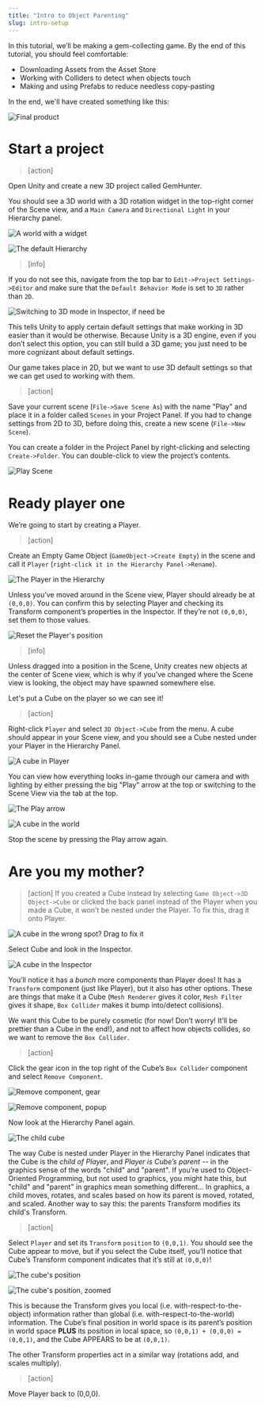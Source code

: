 ```yaml
---
title: "Intro to Object Parenting"
slug: intro-setup
---
```


In this tutorial, we’ll be making a gem-collecting game. By the end of this tutorial, you should feel comfortable:

- Downloading Assets from the Asset Store
- Working with Colliders to detect when objects touch
- Making and using Prefabs to reduce needless copy-pasting

In the end, we'll have created something like this:

![Final product](../assets/image78.gif "Gem Hunter Pro 2000")

# Start a project

> [action]
>
Open Unity and create a new 3D project called GemHunter.

You should see a 3D world with a 3D rotation widget in the top-right corner of the Scene view, and a `Main Camera` and `Directional Light` in your Hierarchy panel.

![A world with a widget](../assets/image_1.png)

![The default Hierarchy](../assets/image_2.png)

> [info]
>
If you do not see this, navigate from the top bar to `Edit->Project Settings->Editor` and make sure that the `Default Behavior Mode` is set to `3D` rather than `2D`.
>
![Switching to 3D mode in Inspector, if need be](../assets/image_3.png)
>
This tells Unity to apply certain default settings that make working in 3D easier than it would be otherwise. Because Unity is a 3D engine, even if you don’t select this option, you can still build a 3D game; you just need to be more cognizant about default settings.

Our game takes place in 2D, but we want to use 3D default settings so that we can get used to working with them.

> [action]
>
Save your current scene (`File->Save Scene As`) with the name "Play" and place it in a folder called `Scenes` in your Project Panel. If you had to change settings from 2D to 3D, before doing this, create a new scene (`File->New Scene`).

You can create a folder in the Project Panel by right-clicking and selecting `Create->Folder`. You can double-click to view the project’s contents.

![Play Scene](../assets/image_4.png)

# Ready player one

We’re going to start by creating a Player.

> [action]
>
Create an Empty Game Object (`GameObject->Create Empty`) in the scene and call it `Player` (`right-click it in the Hierarchy Panel->Rename`).
>
![The Player in the Hierarchy](../assets/image_5.png)

Unless you’ve moved around in the Scene view, Player should already be at `(0,0,0)`. You can confirm this by selecting Player and checking its Transform component’s properties in the Inspector. If they’re not `(0,0,0)`, set them to those values.

![Reset the Player's position](../assets/image_6.png)

> [info]
>
Unless dragged into a position in the Scene, Unity creates new objects at the center of Scene view, which is why if you’ve changed where the Scene view is looking, the object may have spawned somewhere else.

Let's put a Cube on the player so we can see it!

> [action]
>
Right-click `Player` and select `3D Object->Cube` from the menu. A cube should appear in your Scene view, and you should see a Cube nested under your Player in the Hierarchy Panel.
>
![A cube in Player](../assets/image_7.png)

You can view how everything looks in-game through our camera and with lighting by either pressing the big "Play" arrow at the top or switching to the Scene View via the tab at the top.

![The Play arrow](../assets/image_8.png)

![A cube in the world](../assets/image_9.png)

Stop the scene by pressing the Play arrow again.

# Are you my mother?

> [action]
>If you created a Cube instead by selecting `Game Object->3D Object->Cube` or clicked the back panel instead of the Player when you made a Cube, it won’t be nested under the Player. To fix this, drag it onto Player.
>
![A cube in the wrong spot? Drag to fix it](../assets/image_10.gif)
>
Select Cube and look in the Inspector.
>
![A cube in the Inspector](../assets/image_11.png)

You’ll notice it has a _bunch_ more components than Player does!  It has a `Transform` component (just like Player), but it also has other options. These are things that make it a Cube (`Mesh Renderer` gives it color, `Mesh Filter` gives it shape, `Box Collider` makes it bump into/detect collisions).

We want this Cube to be purely cosmetic (for now!  Don’t worry!  It’ll be prettier than a Cube in the end!), and not to affect how objects collides, so we want to remove the `Box Collider`.

> [action]
>
Click the gear icon in the top right of the Cube’s `Box Collider` component and select `Remove Component`.
>
![Remove component, gear](../assets/image_12.png)
>
![Remove component, popup](../assets/image_13.png)

Now look at the Hierarchy Panel again.

![The child cube](../assets/image_14.png)

The way Cube is nested under Player in the Hierarchy Panel indicates that the Cube is the _child of Player_, and _Player is Cube’s parent_ -- in the graphics sense of the words "child" and "parent". If you’re used to Object-Oriented Programming, but not used to graphics, you might hate this, but "child" and "parent" in graphics mean something different... In graphics, a child moves, rotates, and scales based on how its parent is moved, rotated, and scaled. Another way to say this: the parents Transform modifies its child's Transform.

> [action]
>
Select `Player` and set its `Transform` `position` to `(0,0,1)`. You should see the Cube appear to move, but if you select the Cube itself, you’ll notice that Cube’s Transform component indicates that it’s still at `(0,0,0)`!
>
![The cube's position](../assets/image_15.png)
>
![The cube's position, zoomed](../assets/image_16.png)

This is because the Transform gives you local (i.e. with-respect-to-the-object) information rather than global (i.e. with-respect-to-the-world) information. The Cube’s final position in world space is its parent’s position in world space **PLUS** its position in local space, so `(0,0,1) + (0,0,0) = (0,0,1)`, and the Cube APPEARS to be at `(0,0,1)`.

The other Transform properties act in a similar way (rotations add, and scales multiply).

> [action]
>
Move Player back to (0,0,0).
